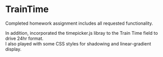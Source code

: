 # TrainTime
Completed homework assignment includes all requested functionality.

In addition, incorporated the timepicker.js libray to the Train Time field to drive 24hr format.  
I also played with some CSS styles for shadowing and linear-gradient display.
